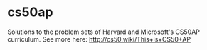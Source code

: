 # cs50ap
Solutions to the problem sets of Harvard and Microsoft's CS50AP curriculum. See more here: http://cs50.wiki/This+is+CS50+AP
